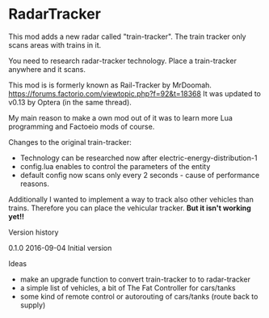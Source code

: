 # RadarTracker

This mod adds a new radar called "train-tracker".
The train tracker only scans areas with trains in it.

You need to research radar-tracker technology.
Place a train-tracker anywhere and it scans.

This mod is is formerly known as Rail-Tracker by MrDoomah.
https://forums.factorio.com/viewtopic.php?f=92&t=18368
It was updated to v0.13 by Optera (in the same thread).

My main reason to make a own mod out of it was to learn more Lua programming and Factoeio mods of course.


Changes to the original train-tracker:

- Technology can be researched now after electric-energy-distribution-1
- config.lua enables to control the parameters of the entity
- default config now scans only every 2 seconds - cause of performance reasons.

Additionally I wanted to implement a way to track also other vehicles than trains. Therefore you can place the vehicular tracker.
**But it isn't working yet!!**

Version history

0.1.0 2016-09-04 Initial version

Ideas

- make an upgrade function to convert train-tracker to to radar-tracker
- a simple list of vehicles, a bit of The Fat Controller for cars/tanks
- some kind of remote control or autorouting of cars/tanks (route back to supply)

